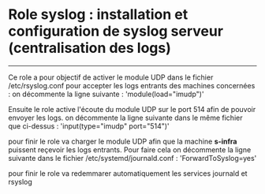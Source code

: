 # Role syslog : installation et configuration de syslog serveur (centralisation des logs)
***

Ce role a pour objectif de activer le module UDP dans le fichier /etc/rsyslog.conf pour accepter les logs entrants des machines concernées :
on décommente la ligne suivante :
'module(load="imudp"\)'

Ensuite le role active l'écoute du module UDP sur le port 514 afin de pouvoir envoyer les logs.
on décommente la ligne suivante dans le même fichier que ci-dessus :
'input\(type="imudp" port="514"\)'

pour finir le role  va charger le module UDP afin que la machine **s-infra** puissent reçevoir les logs entrants.
Pour faire cela on décommente la ligne suivante dans le fichier /etc/systemd/journald.conf :
'ForwardToSyslog=yes'

pour finir le role va redemmarer automatiquement les services journald et rsyslog
